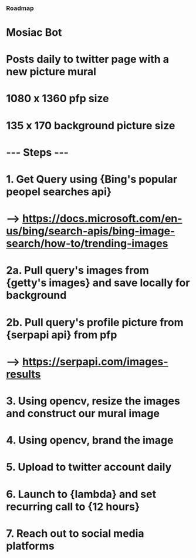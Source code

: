 ### Roadmap

# Mosiac Bot

# Posts daily to twitter page with a new picture mural

# 1080 x 1360 pfp size

# 135 x 170 background picture size

# --- Steps ---

# 1. Get Query using {Bing's popular peopel searches api}

# --> https://docs.microsoft.com/en-us/bing/search-apis/bing-image-search/how-to/trending-images

# 2a. Pull query's images from {getty's images} and save locally for background

# 2b. Pull query's profile picture from {serpapi api} from pfp

# --> https://serpapi.com/images-results

# 3. Using opencv, resize the images and construct our mural image

# 4. Using opencv, brand the image

# 5. Upload to twitter account daily

# 6. Launch to {lambda} and set recurring call to {12 hours}

# 7. Reach out to social media platforms
